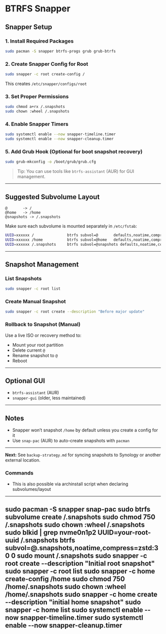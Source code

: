 # BTRFS Snapper 

## Snapper Setup 

### 1. Install Required Packages
```bash
sudo pacman -S snapper btrfs-progs grub grub-btrfs
```

### 2. Create Snapper Config for Root
```bash
sudo snapper -c root create-config /
```
This creates `/etc/snapper/configs/root`

### 3. Set Proper Permissions
```bash
sudo chmod a+rx /.snapshots
sudo chown :wheel /.snapshots
```

### 4. Enable Snapper Timers
```bash
sudo systemctl enable --now snapper-timeline.timer
sudo systemctl enable --now snapper-cleanup.timer
```

### 5. Add Grub Hook (Optional for boot snapshot recovery)
```bash
sudo grub-mkconfig -o /boot/grub/grub.cfg
```

> Tip: You can use tools like `btrfs-assistant` (AUR) for GUI management.

---

## Suggested Subvolume Layout
```
@       -> /
@home   -> /home
@snapshots -> /.snapshots
```

Make sure each subvolume is mounted separately in `/etc/fstab`:
```bash
UUID=xxxxxx /               btrfs subvol=@       defaults,noatime,compress=zstd 0 1
UUID=xxxxxx /home           btrfs subvol=@home   defaults,noatime,compress=zstd 0 2
UUID=xxxxxx /.snapshots     btrfs subvol=@snapshots defaults,noatime,compress=zstd 0 2
```

---

## Snapshot Management

### List Snapshots
```bash
sudo snapper -c root list
```

### Create Manual Snapshot
```bash
sudo snapper -c root create --description "Before major update"
```

### Rollback to Snapshot (Manual)
Use a live ISO or recovery method to:
- Mount your root partition
- Delete current `@`
- Rename snapshot to `@`
- Reboot

---

## Optional GUI
- `btrfs-assistant` (AUR)
- `snapper-gui` (older, less maintained)

---

## Notes
- Snapper won’t snapshot `/home` by default unless you create a config for it
- Use `snap-pac` (AUR) to auto-create snapshots with `pacman`

---

**Next:** See `backup-strategy.md` for syncing snapshots to Synology or another external location.

### Commands 
- This is also possible via archinstall script when declaring subvolumes/layout 
--- 
sudo pacman -S snapper snap-pac
sudo btrfs subvolume create /.snapshots
sudo chmod 750 /.snapshots
sudo chown :wheel /.snapshots
sudo blkid | grep nvme0n1p2
UUID=your-root-uuid  /.snapshots  btrfs  subvol=@.snapshots,noatime,compress=zstd:3  0 0
sudo mount /.snapshots
sudo snapper -c root create --description "Initial root snapshot"
sudo snapper -c root list
sudo snapper -c home create-config /home
sudo chmod 750 /home/.snapshots
sudo chown :wheel /home/.snapshots
sudo snapper -c home create --description "initial home snapshot"
sudo snapper -c home list
sudo systemctl enable --now snapper-timeline.timer
sudo systemctl enable --now snapper-cleanup.timer
---
